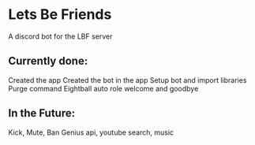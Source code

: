 # Lets Be Friends
A discord bot for the LBF server

## Currently done:
  Created the app 
  Created the bot in the app
	Setup bot and import libraries
	Purge command
	Eightball
	auto role
	welcome and goodbye

## In the Future:
  Kick, Mute, Ban
	Genius api, youtube search, music
